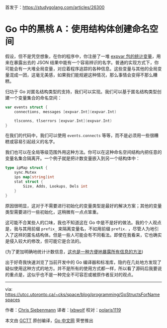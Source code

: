 首发于：https://studygolang.com/articles/26300

# Go 中的黑桃 A：使用结构体创建命名空间

假设，但不是凭空想象，在你的程序中，你注册了一堆 [expvar 包的统计变量](https://golang.org/pkg/expvar/)，用来在暴露出去的 JSON 结果中能有一个容易辨识的名字。普通的实现方式下，你可能会有一大堆全局变量，对应着程序追踪的各种信息。这些变量与其他的全局变量混成一团，这毫无美感，如果我们能规避这种情况，那么事情会变得不那么糟糕。

归功于 Go 对匿名结构类型的支持，我们可以实现。我们可以基于匿名结构类型创建一个变量集合的命名空间：

```go
var events struct {
    connections, messages [expvar.Int](expvar.Int)

    tlsconns, tlserrors [expvar.Int](expvar.Int)
}
```

在我们的代码中，我们可以使用 `events.connects` 等等，而不是必须用一些很糟糕或容易引起歧义的名字。

我们也可以在全局等级范围外用这种方法。你可以在这种命名空间结构内把任意的变量名集合隔离开。一个例子就是把计数变量嵌入到另一个结构体中：

```go
type ipMap struct {
    sync.Mutex
    ips map[string]int
    stat struct {
        Size, Adds, Lookups, Dels int
    }
}
```

原因很明显，这对于不需要进行初始化的变量类型是最好的解决方案；其他的变量类型需要进行一些初始化，这稍微有一点点笨重。

这可能不合某些人的口味，我也不知道这在 Go 中是不是好的做法。我的个人观点是，我与其用前缀 `prefix_` 来隔离变量名，不如用前缀 `prefix.` ，尽管人为地引入了这样的匿名结构体。但是一些人可能会有不同看法。即使在我看来，它也确实是侵入较大的修改，但可能它是合法的。

(为了更加明确地统计计数信息，[这也是一种方便地暴露所有信息的方法](https://utcc.utoronto.ca/~cks/space/blog/programming/GoExpvarNotes))

出于好奇我快速浏览了当前开发中的 Go 编译器和标准库，隐约在几处地方发现了疑似使用这种方式的地方。并不是所有的使用方式都一样，所以看了源码后我要说的重点是，这似乎也不是一种完全不可容忍或被原作者反对的观点。

---

via: https://utcc.utoronto.ca/~cks/space/blog/programming/GoStructsForNamespaces

作者：[Chris Siebenmann](https://utcc.utoronto.ca/~cks/)
译者：[lxbwolf](https://github.com/lxbwolf)
校对：[polaris1119](https://github.com/polaris1119)

本文由 [GCTT](https://github.com/studygolang/GCTT) 原创编译，[Go 中文网](https://studygolang.com/) 荣誉推出
